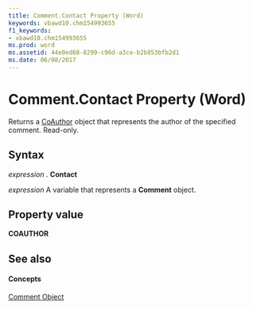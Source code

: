 ```yaml
---
title: Comment.Contact Property (Word)
keywords: vbawd10.chm154993655
f1_keywords:
- vbawd10.chm154993655
ms.prod: word
ms.assetid: 44e0ed68-8299-c96d-a3ce-b2b853bfb2d1
ms.date: 06/08/2017
---
```



# Comment.Contact Property (Word)

Returns a [CoAuthor](coauthor-object-word.md) object that represents the author of the specified comment. Read-only.


## Syntax

 _expression_ . **Contact**

 _expression_ A variable that represents a **Comment** object.


## Property value

 **COAUTHOR**


## See also


#### Concepts


[Comment Object](comment-object-word.md)

